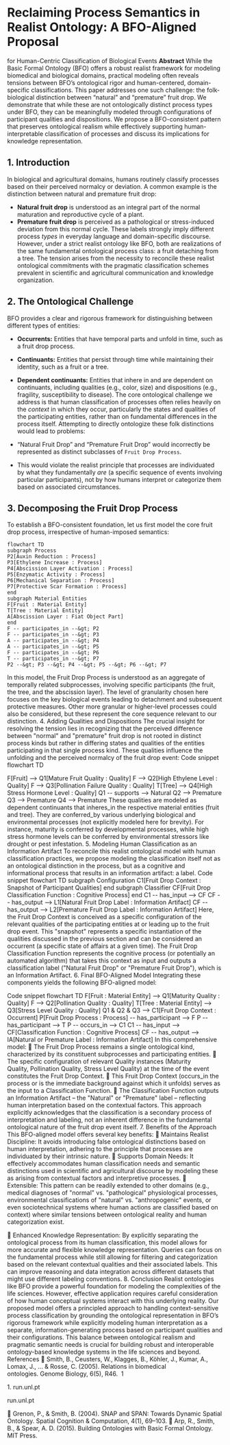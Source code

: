 # Reclaiming Process Semantics in Realist Ontology: A BFO-Aligned Proposal
for Human-Centric Classification of Biological Events
**Abstract**
While the Basic Formal Ontology (BFO) offers a robust realist framework for
modeling biomedical and biological domains, practical modeling often reveals
tensions between BFO’s ontological rigor and human-centered, domain-specific
classifications. This paper addresses one such challenge: the folk-biological
distinction between “natural” and “premature” fruit drop. We demonstrate that
while these are not ontologically distinct process types under BFO, they can
be meaningfully modeled through configurations of participant qualities and
dispositions. We propose a BFO-consistent pattern that preserves ontological
realism while effectively supporting human-interpretable classification of
processes and discuss its implications for knowledge representation.
## 1. Introduction
In biological and agricultural domains, humans routinely classify processes
based on their perceived normalcy or deviation. A common example is the
distinction between natural and premature fruit drop:
* **Natural fruit drop** is understood as an integral part of the normal
maturation and reproductive cycle of a plant.
* **Premature fruit drop** is perceived as a pathological or stress-induced
deviation from this normal cycle.
These labels strongly imply different process *types* in everyday language
and domain-specific discourse. However, under a strict realist ontology like
BFO, both are realizations of the same fundamental ontological process class:
a fruit detaching from a tree. The tension arises from the necessity to
reconcile these realist ontological commitments with the pragmatic
classification schemes prevalent in scientific and agricultural communication
and knowledge organization.
## 2. The Ontological Challenge
BFO provides a clear and rigorous framework for distinguishing between
different types of entities:
* **Occurrents:** Entities that have temporal parts and unfold in time, such
as a fruit drop process.
* **Continuants:** Entities that persist through time while maintaining their
identity, such as a fruit or a tree.
* **Dependent continuants:** Entities that inhere in and are dependent on
continuants, including qualities (e.g., color, size) and dispositions (e.g.,
fragility, susceptibility to disease).
The core ontological challenge we address is that human classification of
processes often relies heavily on the *context* in which they occur,
particularly the states and qualities of the participating entities, rather
than on fundamental differences in the process itself.
Attempting to directly ontologize these folk distinctions would lead to
problems:

* “Natural Fruit Drop” and “Premature Fruit Drop” would incorrectly be
represented as distinct subclasses of `Fruit Drop Process`.
* This would violate the realist principle that processes are individuated by
what they fundamentally *are* (a specific sequence of events involving
particular participants), not by how humans interpret or categorize them
based on associated circumstances.
## 3. Decomposing the Fruit Drop Process
To establish a BFO-consistent foundation, let us first model the core fruit
drop process, irrespective of human-imposed semantics:
```mermaid
flowchart TD
subgraph Process
P2[Auxin Reduction : Process]
P3[Ethylene Increase : Process]
P4[Abscission Layer Activation : Process]
P5[Enzymatic Activity : Process]
P6[Mechanical Separation : Process]
P7[Protective Scar Formation : Process]
end
subgraph Material Entities
F[Fruit : Material Entity]
T[Tree : Material Entity]
A[Abscission Layer : Fiat Object Part]
end
F -- participates_in --&gt; P2
F -- participates_in --&gt; P3
A -- participates_in --&gt; P4
A -- participates_in --&gt; P5
F -- participates_in --&gt; P6
T -- participates_in --&gt; P7
P2 --&gt; P3 --&gt; P4 --&gt; P5 --&gt; P6 --&gt; P7
```
In this model, the Fruit Drop Process is understood as an aggregate of temporally related
subprocesses, involving specific participants (the fruit, the tree, and the abscission layer). The
level of granularity chosen here focuses on the key biological events leading to detachment and
subsequent protective measures. Other more granular or higher-level processes could also be
considered, but these represent the core sequence relevant to our distinction.
4. Adding Qualities and Dispositions
The crucial insight for resolving the tension lies in recognizing that the perceived difference
between &quot;normal&quot; and &quot;premature&quot; fruit drop is not rooted in distinct process kinds but rather in
differing states and qualities of the entities participating in that single process kind. These
qualities influence the unfolding and the perceived normalcy of the fruit drop event:
Code snippet
flowchart TD

F[Fruit] --&gt; Q1[Mature Fruit Quality : Quality]
F --&gt; Q2[High Ethylene Level : Quality]
F --&gt; Q3[Pollination Failure Quality : Quality]
T[Tree] --&gt; Q4[High Stress Hormone Level : Quality]
Q1 -- supports --&gt; Natural
Q2 --&gt; Premature
Q3 --&gt; Premature
Q4 --&gt; Premature
These qualities are modeled as dependent continuants that inheres_in the respective material
entities (fruit and tree). They are conferred_by various underlying biological and environmental
processes (not explicitly modeled here for brevity). For instance, maturity is conferred by
developmental processes, while high stress hormone levels can be conferred by environmental
stressors like drought or pest infestation.
5. Modeling Human Classification as an Information
Artifact
To reconcile this realist ontological model with human classification practices, we propose
modeling the classification itself not as an ontological distinction in the process, but as a
cognitive and informational process that results in an information artifact: a label.
Code snippet
flowchart TD
subgraph Configuration
C1[Fruit Drop Context : Snapshot of Participant Qualities]
end
subgraph Classifier
CF[Fruit Drop Classification Function : Cognitive Process]
end
C1 -- has_input --&gt; CF
CF -- has_output --&gt; L1[Natural Fruit Drop Label : Information Artifact]
CF -- has_output --&gt; L2[Premature Fruit Drop Label : Information
Artifact]
Here, the Fruit Drop Context is conceived as a specific configuration of the relevant qualities
of the participating entities at or leading up to the fruit drop event. This &quot;snapshot&quot; represents a
specific instantiation of the qualities discussed in the previous section and can be considered an
occurrent (a specific state of affairs at a given time). The Fruit Drop Classification
Function represents the cognitive process (or potentially an automated algorithm) that takes this
context as input and outputs a classification label (&quot;Natural Fruit Drop&quot; or &quot;Premature Fruit
Drop&quot;), which is an Information Artifact.
6. Final BFO-Aligned Model
Integrating these components yields the following BFO-aligned model:

Code snippet
flowchart TD
F[Fruit : Material Entity] --&gt; Q1[Maturity Quality : Quality]
F --&gt; Q2[Pollination Quality : Quality]
T[Tree : Material Entity] --&gt; Q3[Stress Level Quality : Quality]
Q1 &amp; Q2 &amp; Q3 --&gt; C1[Fruit Drop Context : Occurrent]
P[Fruit Drop Process : Process] -- has_participant --&gt; F
P -- has_participant --&gt; T
P -- occurs_in --&gt; C1
C1 -- has_input --&gt; CF[Classification Function : Cognitive Process]
CF -- has_output --&gt; IA[Natural or Premature Label : Information
Artifact]
In this comprehensive model:
 The Fruit Drop Process remains a single ontological kind, characterized by its
constituent subprocesses and participating entities.
 The specific configuration of relevant Quality instances (Maturity
Quality, Pollination Quality, Stress Level Quality) at the time of the event
constitutes the Fruit Drop Context.
 This Fruit Drop Context (occurs_in the process or is the immediate background
against which it unfolds) serves as the input to a Classification Function.
 The Classification Function outputs an Information Artifact – the &quot;Natural&quot; or
&quot;Premature&quot; label – reflecting human interpretation based on the contextual factors.
This approach explicitly acknowledges that the classification is a secondary process of
interpretation and labeling, not an inherent difference in the fundamental ontological nature of
the fruit drop event itself.
7. Benefits of the Approach
This BFO-aligned model offers several key benefits:
 Maintains Realist Discipline: It avoids introducing false ontological distinctions based
on human interpretation, adhering to the principle that processes are individuated by their
intrinsic nature.
 Supports Domain Needs: It effectively accommodates human classification needs and
semantic distinctions used in scientific and agricultural discourse by modeling these as
arising from contextual factors and interpretive processes.
 Extensible: This pattern can be readily extended to other domains (e.g., medical
diagnoses of &quot;normal&quot; vs. &quot;pathological&quot; physiological processes, environmental
classifications of &quot;natural&quot; vs. &quot;anthropogenic&quot; events, or even sociotechnical systems
where human actions are classified based on context) where similar tensions between
ontological reality and human categorization exist.

 Enhanced Knowledge Representation: By explicitly separating the ontological process
from its human classification, this model allows for more accurate and flexible
knowledge representation. Queries can focus on the fundamental process while still
allowing for filtering and categorization based on the relevant contextual qualities and
their associated labels. This can improve reasoning and data integration across different
datasets that might use different labeling conventions.
8. Conclusion
Realist ontologies like BFO provide a powerful foundation for modeling the complexities of the
life sciences. However, effective application requires careful consideration of how human
conceptual systems interact with this underlying reality. Our proposed model offers a principled
approach to handling context-sensitive process classification by grounding the ontological
representation in BFO’s rigorous framework while explicitly modeling human interpretation as a
separate, information-generating process based on participant qualities and their configurations.
This balance between ontological realism and pragmatic semantic needs is crucial for building
robust and interoperable ontology-based knowledge systems in the life sciences and beyond.
References
 Smith, B., Ceusters, W., Klagges, B., Köhler, J., Kumar, A., Lomax, J., ... &amp; Rosse, C.
(2005). Relations in biomedical ontologies. Genome Biology, 6(5), R46.  1    

1. run.unl.pt 

run.unl.pt

 Grenon, P., &amp; Smith, B. (2004). SNAP and SPAN: Towards Dynamic Spatial
Ontology. Spatial Cognition &amp; Computation, 4(1), 69–103.
 Arp, R., Smith, B., &amp; Spear, A. D. (2015). Building Ontologies with Basic Formal
Ontology. MIT Press.
